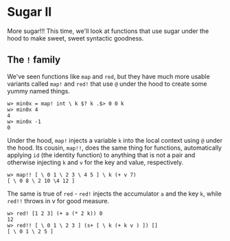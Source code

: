 # Sugar II

More sugar!!!  This time, we'll look at functions that use sugar under the hood to make sweet, sweet syntactic goodness.

## The `!` family

We've seen functions like `map` and `red`, but they have much more usable variants called `map!` and `red!` that use `@` under the hood to create some yummy named things.

```
w> min0x = map! int \ k $? k .$> 0 0 k
w> min0x 4
4
w> min0x -1
0
```

Under the hood, `map!` injects a variable `k` into the local context using `@` under the hood.  Its cousin, `map!!`, does the same thing for functions, automatically applying `id` (the identity function) to anything that is not a pair and otherwise injecting `k` and `v` for the key and value, respectively.

```
w> map!! [ \ 0 1 \ 2 3 \ 4 5 ] \ k (+ v 7)
[ \ 0 8 \ 2 10 \4 12 ]
```

The same is true of `red` - `red!` injects the accumulator `a` and the key `k`, while `red!!` throws in v for good measure.

```
w> red! [1 2 3] (+ a (* 2 k)) 0
12
w> red!! [ \ 0 1 \ 2 3 ] (s+ [ \ k (+ k v ) ]) []
[ \ 0 1 \ 2 5 ]
```